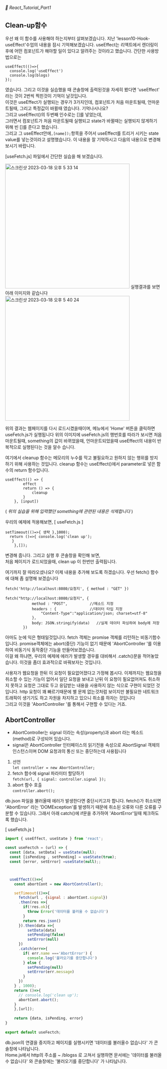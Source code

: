 ###### 🌵 React_Tutorial_Part1

## Clean-up함수
우선 왜 이 함수를 사용해야 하는지부터 살펴보겠습니다. 지난 'lesson10-Hook-useEffect'수업의 내용을 잠시 기억해보겠습니다.
useEffect는 리액트에서 렌더링이후에 어떤 컴포넌트가 해야할 일이 있다고 알려주는 것이라고 했습니다.  간단한 사용방법으로는 
```
useEffect(()=>{
  console.log('useEffect')
  console.log(blogs)
});
```    
였습니다.  그리고 이것을 실습했을 때 콘솔창에 출력된것을 자세히 봤다면 'useEffect' 라는 것이 2번씩 찍힌것이 기억이 날것입니다.   
이것은 useEffect가 실행되는 경우가 3가지인데, 컴포넌트가 처음 마운트될때, 언마운트될때, 그리고 특정값이 바뀔때 였습니다.
기억나시나요?   
그리고 useEffect()의 두번째 인수로는 []를 넣었는데,   
그러면서  컴포넌트가 처음 마운트될때 실행되고 state가 바뀔때는 실행되지 않게하기 위해 빈 []를 준다고 했습니다.   
그리고 그 useEffect안에```,[name]);```항목을 주어서 useEffect를 트리거 시키는 state value를 넣는것이라고 설명했습니다. 이 내용을 잘 기억하시고 다음의 내용으로 변경해 보시기 바랍니다.  

[useFetch.js] 파일에서 간단한 실습을 해 보겠습니다. 

<img width="400" alt="스크린샷 2023-03-18 오후 5 33 14" src="https://user-images.githubusercontent.com/48478079/226095014-3abb7326-2fda-40ed-b5ef-a0aec728f4a1.png">
실행결과를 보면 아래 이미지와 같습니다 

<img width="400" alt="스크린샷 2023-03-18 오후 5 40 24" src="https://user-images.githubusercontent.com/48478079/226095076-fc431b52-225d-4bf2-a6ec-2ec513aafc92.png">

위의 결과는 웹페이지를 다시 로드시켰을때이며, 메뉴에서 'Home' 버튼을 클릭하면 useFetch.js가 실행됩니다 위의 이미지에 useFetch.js의 행번호를 따라가 보시면 처음마운트될때, something의 값이 바뀌었을때, 언마운트되었을때 useEffect의 내용이 반복적으로 실행된다는 것을 알수 습니다.  

여기에서 cleanup 함수는 메모리의 누수를 막고 불필요하고 원하지 않는 행위를 방지하기 위해 사용하는 것입니다. 
clearup 함수는 useEffect()에서 parameter로 넣은 함수의 return 함수입니다. 
```
useEffect(() => {
        effect
        return () => {
            cleanup
        }
    }, [input])
```   
( _위의 실습을 위해 입력했던 something에 관련된 내용은 삭제합니다_ )    


우리의 예제에 적용해보면,  [ useFetch.js ]
``` 
setTimeout(()=>{ 생략 },1000); 
  return ()=>{ console.log('clean up');
   }
    },[]);
  ```    
 변경해 줍니다. 그리고 실행 후 콘솔창을 확인해 보면,   
 처음 페이지가 로드되었을때, clean up 이 한번만 출력됩니다. 
 
여기까지 잘 따라오셨나요?  이제 내용을 추가해 보도록 하겠습니다. 
우선 fetch() 함수에 대해 좀 설명해 보겠습니다   
``` 
fetch('http://localhost:8080/요청지', { method : "GET" })   

fetch("http://localhost:8080/요청지", {
            method : "POST",          //메소드 지정
            headers : {               //데이터 타입 지정
                "Content-Type":"application/json; charset=utf-8"
            },
            body: JSON.stringify(data)   //실제 데이터 파싱하여 body에 저장
        })
```   
아마도 눈에 익은 형태일것입니다. 
fetch 객체는 promise 객체를 리턴하는 비동기함수입니다. promise객체에는 abort(중단) 기능이 없기 때문에 'AbortController '를 이용하여 비동기식 동작중단 기능을 만들어보겠습니다.  
이걸 왜 하냐면, 우리의 예제에 에러가 발생할 경우를 대비해서 .catch()문을 적어놓았습니다.  이것을 좀더 효과적으로 바꿔보자는 것입니다.  

사용자가 웹요청을 한뒤 이 요청이 필요없어졌다고 가정해 봅시다. 이제까지는 웹요청을 취소할 수 있는 기능이 없어서 일단 요청을 보내고 난뒤 이 요청이 필요없어져도 취소하지 못하고 요청은 그대로 두고 응답받는 내용을 사용하지 않는 식으로 구현이 되었던 것입니다. http 요청이 꽤 빠르기때문에 별 문제 없는것처럼 보이지만 불필요한 네트워크 트래픽이 생기기도 하고 자원을 차지하고 있으니 취소를 하자는 것입니다   
그리고 이것을 'AbortController '를 통해서 구현할 수 있다는 거죠.


## AbortController 
- AbortController는 signal 이라는 속성(property)과 abort 라는 메소드(method)로 구성되어 있습니다. 
- signal은 AbortController 인터페이스의 읽기전용 속성으로 AbortSignal 객체의 인스턴스이며 DOM 요청과의 통신 또는 중단하는데 사용됩니다  

1. 선언  
  ``` let controller = new AbortController; ```   
2. fetch 함수에 signal 파라미터 할당하기  
    ``` fetch(url, { signal: controller.signal }); ```   
3. abort 함수 호출   
``` controller.abort(); ```    

db.json 파일을 불러올때 에러가 발생한다면 중단시키고자 합니다. fetch()가 취소되면 'AbortError' 라는 'DOMException'를 발생하기 때문에 취소된 오류와 다른 오류를 구분할 수 있습니다. 그래서 아래 catch()에 if문을 추가하여 'AbortError'일때 체크하도록 했습니다. 

[ useFetch.js ]   
```javascript
import { useEffect, useState } from 'react';

const useFectch = (url) => {
  const [data, setData] = useState(null);
  const [isPending , setPending] = useState(true);
  const [error, setError] =useState(null);;



  useEffect(()=>{
    const abortCont = new AbortController();

    setTimeout(()=>{
      fetch(url , {signal : abortCont.signal})
      .then(res =>{ 
        if(!res.ok){
          throw Error('데이터를 불러올 수 없습니다')
        }
        return res.json()
      }).then(data =>{
          setData(data)
          setPending(false)
          setError(null)
      })
      .catch(err=>{
        if( err.name ==='AbortError') {
          console.log('불러오기를 중단합니다')
        } else {
          setPending(null)
          setError(err.message)
        }
      })
    } , 1000);
    return ()=>{
      // console.log('clean up');
      abortCont.abort();
    }
    },[url]);
   
    return {data, isPending, error}
}
 
export default useFectch;

```    
db.json의 연결을 중지하고 페이지를 실행시키면 '데이터를 불러올수 없습니다' 가 콘솔창에 나타납니다.  
Home.js에서 http의 주소를 ~ /blogss 로 고쳐서 실행하면  문서에는 '데이터를 불러올 수 없습니다' 와 콘솔창에는 '불러오기를 중단합니다' 가 나타납니다.



